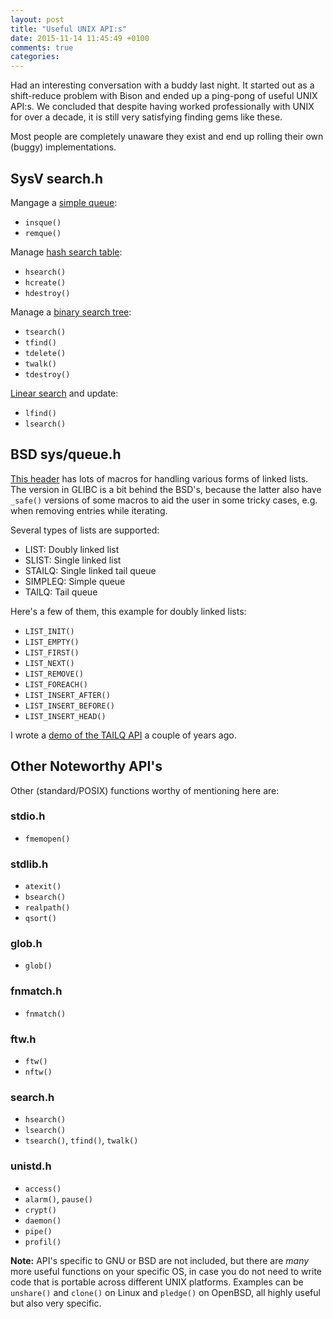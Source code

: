 ```yaml
---
layout: post
title: "Useful UNIX API:s"
date: 2015-11-14 11:45:49 +0100
comments: true
categories: 
---
```


Had an interesting conversation with a buddy last night.  It started out
as a shift-reduce problem with Bison and ended up a ping-pong of useful
UNIX API:s.  We concluded that despite having worked professionally with
UNIX for over a decade, it is still very satisfying finding gems like
these.

Most people are completely unaware they exist and end up rolling their
own (buggy) implementations.

<!-- more -->

SysV search.h
-------------

Mangage a [simple queue][sysvque]:

- `insque()`
- `remque()`

Manage [hash search table][sysvhash]:

- `hsearch()`
- `hcreate()`
- `hdestroy()`

Manage a [binary search tree][sysvtree]:

- `tsearch()`
- `tfind()`
- `tdelete()`
- `twalk()`
- `tdestroy()`

[Linear search][sysvlin] and update:

- `lfind()`
- `lsearch()`


BSD sys/queue.h
---------------

[This header][BSD] has lots of macros for handling various forms of
linked lists.  The version in GLIBC is a bit behind the BSD's, because
the latter also have `_safe()` versions of some macros to aid the user
in some tricky cases, e.g. when removing entries while iterating.

Several types of lists are supported:

- LIST: Doubly linked list
- SLIST: Single linked list
- STAILQ: Single linked tail queue
- SIMPLEQ: Simple queue
- TAILQ: Tail queue

Here's a few of them, this example for doubly linked lists:

- `LIST_INIT()`
- `LIST_EMPTY()`
- `LIST_FIRST()`
- `LIST_NEXT()`
- `LIST_REMOVE()`
- `LIST_FOREACH()`
- `LIST_INSERT_AFTER()`
- `LIST_INSERT_BEFORE()`
- `LIST_INSERT_HEAD()`

I wrote a [demo of the TAILQ API][DEMO] a couple of years ago.


Other Noteworthy API's
----------------------

Other (standard/POSIX) functions worthy of mentioning here are:

### stdio.h

- `fmemopen()`

### stdlib.h

- `atexit()`
- `bsearch()`
- `realpath()`
- `qsort()`

### glob.h

- `glob()`

### fnmatch.h

- `fnmatch()`

### ftw.h

- `ftw()`
- `nftw()`

### search.h

- `hsearch()`
- `lsearch()`
- `tsearch()`, `tfind()`, `twalk()`

### unistd.h

- `access()`
- `alarm()`, `pause()`
- `crypt()`
- `daemon()`
- `pipe()`
- `profil()`

**Note:** API's specific to GNU or BSD are not included, but there are
  *many* more useful functions on your specific OS, in case you do not
need to write code that is portable across different UNIX platforms.
Examples can be `unshare()` and `clone()` on Linux and `pledge()` on
OpenBSD, all highly useful but also very specific.

[sysvque]:  http://pubs.opengroup.org/onlinepubs/009695399/functions/insque.html
[sysvlin]:  http://pubs.opengroup.org/onlinepubs/009695399/functions/lsearch.html
[sysvtree]: http://pubs.opengroup.org/onlinepubs/009695399/functions/tsearch.html
[sysvhash]: http://pubs.opengroup.org/onlinepubs/009695399/functions/hcreate.html
[BSD]:      https://www.freebsd.org/cgi/man.cgi?query=queue&sektion=3
[DEMO]:     https://github.com/troglobit/toolbox/blob/master/tailq-demo.c
